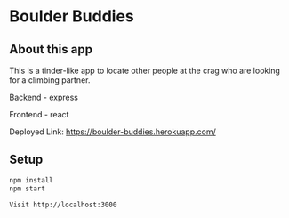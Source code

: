 # Boulder Buddies

## About this app

This is a tinder-like app to locate other people at the crag who are looking for a climbing partner.

Backend - express

Frontend - react

Deployed Link: https://boulder-buddies.herokuapp.com/

## Setup

```bash
npm install
npm start

Visit http://localhost:3000

```
